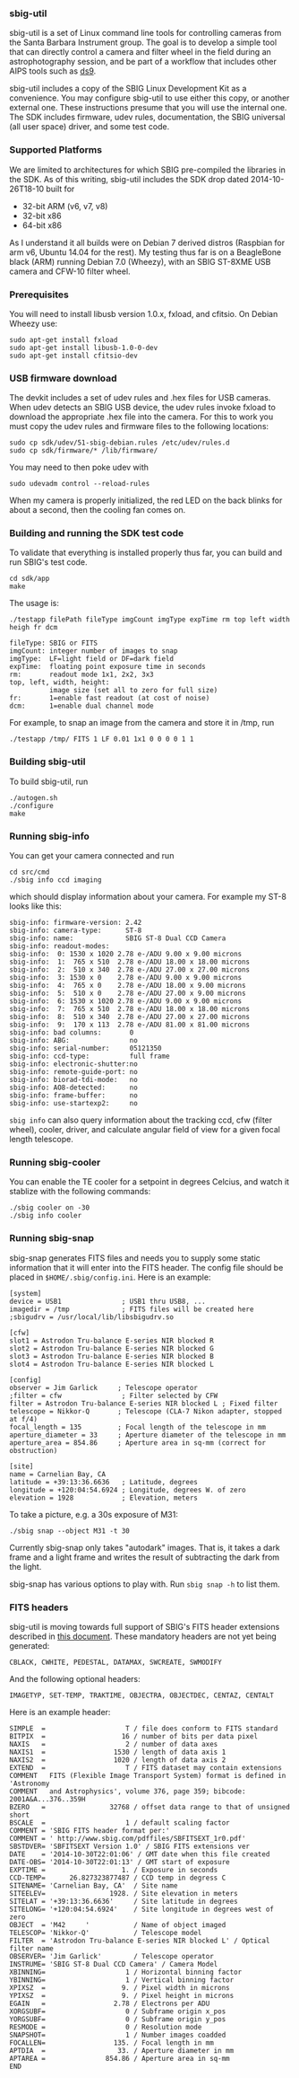 ### sbig-util

sbig-util is a set of Linux command line tools for controlling cameras
from the Santa Barbara Instrument group.  The goal is to develop a simple
tool that can directly control a camera and filter wheel in the field
during an astrophotography session, and be part of a workflow that
includes other AIPS tools such as [ds9](http://ds9.si.edu).

sbig-util includes a copy of the SBIG Linux Development Kit
as a convenience.  You may configure sbig-util to use either this copy,
or another external one.  These instructions presume that you will use
the internal one.  The SDK includes firmware, udev rules, documentation,
the SBIG universal (all user space) driver, and some test code.

### Supported Platforms

We are limited to architectures for which SBIG pre-compiled the
libraries in the SDK.  As of this writing, sbig-util includes the
SDK drop dated 2014-10-26T18-10 built for
* 32-bit ARM (v6, v7, v8)
* 32-bit x86
* 64-bit x86

As I understand it all builds were on Debian 7 derived distros
(Raspbian for arm v6, Ubuntu 14.04 for the rest).  My testing thus
far is on a BeagleBone black (ARM) running Debian 7.0 (Wheezy),
with an SBIG ST-8XME USB camera and CFW-10 filter wheel.

### Prerequisites

You will need to install libusb version 1.0.x, fxload, and cfitsio.
On Debian Wheezy use:
```
sudo apt-get install fxload
sudo apt-get install libusb-1.0-0-dev
sudo apt-get install cfitsio-dev
```

### USB firmware download

The devkit includes a set of udev rules and .hex files for USB cameras.
When udev detects an SBIG USB device, the udev rules invoke fxload to
download the appropriate .hex file into the camera.  For this to work
you must copy the udev rules and firmware files to the following locations:
```
sudo cp sdk/udev/51-sbig-debian.rules /etc/udev/rules.d
sudo cp sdk/firmware/* /lib/firmware/
```
You may need to then poke udev with
```
sudo udevadm control --reload-rules
```
When my camera is properly initialized, the red LED on the back blinks
for about a second, then the cooling fan comes on.

### Building and running the SDK test code

To validate that everything is installed properly thus far,
you can build and run SBIG's test code.
```
cd sdk/app
make
```
The usage is:
```
./testapp filePath fileType imgCount imgType expTime rm top left width heigh fr dcm

fileType: SBIG or FITS
imgCount: integer number of images to snap
imgType:  LF=light field or DF=dark field
expTime:  floating point exposure time in seconds
rm:       readout mode 1x1, 2x2, 3x3 
top, left, width, height:
          image size (set all to zero for full size)
fr:       1=enable fast readout (at cost of noise)
dcm:      1=enable dual channel mode
```
For example, to snap an image from the camera and store it in /tmp, run
```
./testapp /tmp/ FITS 1 LF 0.01 1x1 0 0 0 0 1 1
```

### Building sbig-util

To build sbig-util, run
```
./autogen.sh
./configure
make
```

### Running sbig-info

You can get your camera connected and run
```
cd src/cmd
./sbig info ccd imaging
```
which should display information about your camera.  For example
my ST-8 looks like this:
```
sbig-info: firmware-version: 2.42
sbig-info: camera-type:      ST-8
sbig-info: name:             SBIG ST-8 Dual CCD Camera
sbig-info: readout-modes:
sbig-info:  0: 1530 x 1020 2.78 e-/ADU 9.00 x 9.00 microns
sbig-info:  1:  765 x 510  2.78 e-/ADU 18.00 x 18.00 microns
sbig-info:  2:  510 x 340  2.78 e-/ADU 27.00 x 27.00 microns
sbig-info:  3: 1530 x 0    2.78 e-/ADU 9.00 x 9.00 microns
sbig-info:  4:  765 x 0    2.78 e-/ADU 18.00 x 9.00 microns
sbig-info:  5:  510 x 0    2.78 e-/ADU 27.00 x 9.00 microns
sbig-info:  6: 1530 x 1020 2.78 e-/ADU 9.00 x 9.00 microns
sbig-info:  7:  765 x 510  2.78 e-/ADU 18.00 x 18.00 microns
sbig-info:  8:  510 x 340  2.78 e-/ADU 27.00 x 27.00 microns
sbig-info:  9:  170 x 113  2.78 e-/ADU 81.00 x 81.00 microns
sbig-info: bad columns:       0
sbig-info: ABG:               no
sbig-info: serial-number:     05121350
sbig-info: ccd-type:          full frame
sbig-info: electronic-shutter:no
sbig-info: remote-guide-port: no
sbig-info: biorad-tdi-mode:   no
sbig-info: AO8-detected:      no
sbig-info: frame-buffer:      no
sbig-info: use-startexp2:     no
```

`sbig info` can also query information about the tracking ccd,
cfw (filter wheel), cooler, driver, and calculate angular field of view
for a given focal length telescope.

### Running sbig-cooler

You can enable the TE cooler for a setpoint in degrees Celcius,
and watch it stablize with the following commands:
```
./sbig cooler on -30
./sbig info cooler
```

### Running sbig-snap

sbig-snap generates FITS files and needs you to supply some static
information that it will enter into the FITS header.  The config file
should be placed in `$HOME/.sbig/config.ini`.  Here is an example:
```
[system]
device = USB1               ; USB1 thru USB8, ...
imagedir = /tmp             ; FITS files will be created here
;sbigudrv = /usr/local/lib/libsbigudrv.so

[cfw]
slot1 = Astrodon Tru-balance E-series NIR blocked R
slot2 = Astrodon Tru-balance E-series NIR blocked G
slot3 = Astrodon Tru-balance E-series NIR blocked B
slot4 = Astrodon Tru-balance E-series NIR blocked L

[config]
observer = Jim Garlick     ; Telescope operator
;filter = cfw               ; Filter selected by CFW
filter = Astrodon Tru-balance E-series NIR blocked L ; Fixed filter
telescope = Nikkor-Q       ; Telescope (CLA-7 Nikon adapter, stopped at f/4)
focal_length = 135         ; Focal length of the telescope in mm
aperture_diameter = 33     ; Aperture diameter of the telescope in mm
aperture_area = 854.86     ; Aperture area in sq-mm (correct for obstruction)

[site]
name = Carnelian Bay, CA
latitude = +39:13:36.6636   ; Latitude, degrees
longitude = +120:04:54.6924 ; Longitude, degrees W. of zero
elevation = 1928            ; Elevation, meters
```

To take a picture, e.g. a 30s exposure of M31:
```
./sbig snap --object M31 -t 30
```

Currently sbig-snap only takes "autodark" images.  That is, it takes
a dark frame and a light frame and writes the result of subtracting
the dark from the light.

sbig-snap has various options to play with.  Run `sbig snap -h` to list them.

### FITS headers

sbig-util is moving towards full support of SBIG's FITS header
extensions described in
[this document](http://archive.sbig.com/pdffiles/SBFITSEXT_1r0.pdf).
These mandatory headers are not yet being generated:

```
CBLACK, CWHITE, PEDESTAL, DATAMAX, SWCREATE, SWMODIFY
```

And the following optional headers:
```
IMAGETYP, SET-TEMP, TRAKTIME, OBJECTRA, OBJECTDEC, CENTAZ, CENTALT
```
Here is an example header:
```
SIMPLE  =                    T / file does conform to FITS standard             
BITPIX  =                   16 / number of bits per data pixel                  
NAXIS   =                    2 / number of data axes                            
NAXIS1  =                 1530 / length of data axis 1                          
NAXIS2  =                 1020 / length of data axis 2                          
EXTEND  =                    T / FITS dataset may contain extensions            
COMMENT   FITS (Flexible Image Transport System) format is defined in 'Astronomy
COMMENT   and Astrophysics', volume 376, page 359; bibcode: 2001A&A...376..359H 
BZERO   =                32768 / offset data range to that of unsigned short    
BSCALE  =                    1 / default scaling factor                         
COMMENT = 'SBIG FITS header format per:'                                        
COMMENT = ' http://www.sbig.com/pdffiles/SBFITSEXT_1r0.pdf'                     
SBSTDVER= 'SBFITSEXT Version 1.0' / SBIG FITS extensions ver                    
DATE    = '2014-10-30T22:01:06' / GMT date when this file created               
DATE-OBS= '2014-10-30T22:01:13' / GMT start of exposure                         
EXPTIME =                   1. / Exposure in seconds                            
CCD-TEMP=      26.827323877487 / CCD temp in degress C                          
SITENAME= 'Carnelian Bay, CA'  / Site name                                      
SITEELEV=                1928. / Site elevation in meters                       
SITELAT = '+39:13:36.6636'     / Site latitude in degrees                       
SITELONG= '+120:04:54.6924'    / Site longitude in degrees west of zero         
OBJECT  = 'M42     '           / Name of object imaged                          
TELESCOP= 'Nikkor-Q'           / Telescope model                                
FILTER  = 'Astrodon Tru-balance E-series NIR blocked L' / Optical filter name   
OBSERVER= 'Jim Garlick'        / Telescope operator                             
INSTRUME= 'SBIG ST-8 Dual CCD Camera' / Camera Model                            
XBINNING=                    1 / Horizontal binning factor                      
YBINNING=                    1 / Vertical binning factor                        
XPIXSZ  =                   9. / Pixel width in microns                         
YPIXSZ  =                   9. / Pixel height in microns                        
EGAIN   =                 2.78 / Electrons per ADU                              
XORGSUBF=                    0 / Subframe origin x_pos                          
YORGSUBF=                    0 / Subframe origin y_pos                          
RESMODE =                    0 / Resolution mode                                
SNAPSHOT=                    1 / Number images coadded                          
FOCALLEN=                 135. / Focal length in mm                             
APTDIA  =                  33. / Aperture diameter in mm                        
APTAREA =               854.86 / Aperture area in sq-mm                         
END                                                                             
```
